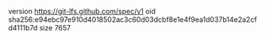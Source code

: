 version https://git-lfs.github.com/spec/v1
oid sha256:e94ebc97e910d4018502ac3c60d03dcbf8e1e4f9ea1d037b14e2a2cfd4111b7d
size 7657
